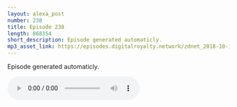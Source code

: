 ```yaml
---
layout: alexa_post
number: 238
title: Episode 238
length: 868354
short_description: Episode generated automaticly.
mp3_asset_link: https://episodes.digitalroyalty.network/zdnet_2018-10-10_01-00-04.mp3
---
```


Episode generated automaticly.

<audio controls>
    <source src="{{ page.mp3_asset_link }}" type="audio/mpeg">
</audio>